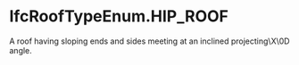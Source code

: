 IfcRoofTypeEnum.HIP_ROOF
========================
A roof having sloping ends and sides meeting at an inclined projecting\X\0D  
angle.


